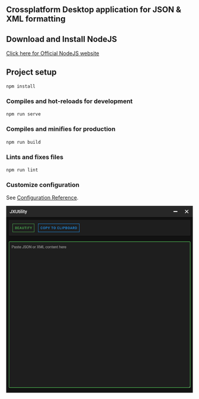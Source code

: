## Crossplatform Desktop application for JSON & XML formatting

## Download and Install NodeJS

[Click here for Official NodeJS website](https://nodejs.org/en/download/) 

## Project setup 
```
npm install
```

### Compiles and hot-reloads for development
```
npm run serve
```

### Compiles and minifies for production
```
npm run build
```

### Lints and fixes files
```
npm run lint
```

### Customize configuration
See [Configuration Reference](https://cli.vuejs.org/config/).

![Screen Shot](src/assets/EasyJX.png)
